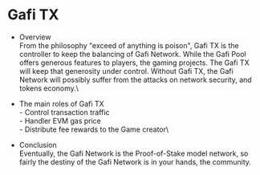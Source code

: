 # Gafi TX

* Overview\
  From the philosophy "exceed of anything is poison", Gafi TX is the controller to keep the balancing of Gafi Network. While the Gafi Pool offers generous features to players, the gaming projects. The Gafi TX will keep that generosity under control. Without Gafi TX, the Gafi Network will possibly suffer from the attacks on network security, and tokens economy.\

* The main roles of Gafi TX\
  \- Control transaction traffic\
  \- Handler EVM gas price\
  \- Distribute fee rewards to the Game creator\

* Conclusion\
  Eventually, the Gafi Network is the Proof-of-Stake model network, so fairly the destiny of the Gafi Network is in your hands, the community.

